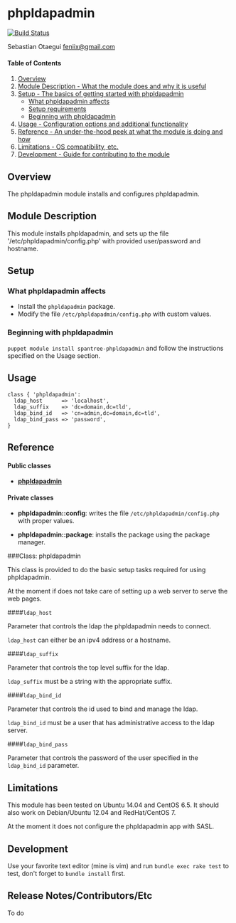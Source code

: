 # phpldapadmin

[![Build Status](https://travis-ci.org/Spantree/puppet-phpldapadmin.svg?branch=master)](https://travis-ci.org/Spantree/puppet-phpldapadmin)

Sebastian Otaegui <feniix@gmail.com>

#### Table of Contents

1. [Overview](#overview)
2. [Module Description - What the module does and why it is useful](#module-description)
3. [Setup - The basics of getting started with phpldapadmin](#setup)
    * [What phpldapadmin affects](#what-phpldapadmin-affects)
    * [Setup requirements](#setup-requirements)
    * [Beginning with phpldapadmin](#beginning-with-phpldapadmin)
4. [Usage - Configuration options and additional functionality](#usage)
5. [Reference - An under-the-hood peek at what the module is doing and how](#reference)
5. [Limitations - OS compatibility, etc.](#limitations)
6. [Development - Guide for contributing to the module](#development)

## Overview

The phpldapadmin module installs and configures phpldapadmin.

## Module Description

This module installs phpldapadmin, and sets up the file '/etc/phpldapadmin/config.php' with provided user/password and hostname.

## Setup

### What phpldapadmin affects

* Install the `phpldapadmin` package.
* Modify the file `/etc/phpldapadmin/config.php` with custom values.

### Beginning with phpldapadmin

`puppet module install spantree-phpldapadmin` and follow the instructions specified on the Usage section.

## Usage

```puppet
class { 'phpldapadmin':
  ldap_host      => 'localhost',
  ldap_suffix    => 'dc=domain,dc=tld',
  ldap_bind_id   => 'cn=admin,dc=domain,dc=tld',
  ldap_bind_pass => 'password',
}
```

## Reference

#### Public classes

* [**phpldapadmin**](#class-phpldapadmin)

#### Private classes

* **phpldapadmin::config**: writes the file `/etc/phpldapadmin/config.php` with proper values.

* **phpldapadmin::package**: installs the package using the package manager.

###Class: phpldapadmin

This class is provided to do the basic setup tasks required for using phpldapadmin.

At the moment if does not take care of setting up a web server to serve the web pages.

####`ldap_host`

Parameter that controls the ldap the phpldapadmin needs to connect.

`ldap_host` can either be an ipv4 address or a hostname.

####`ldap_suffix`

Parameter that controls the top level suffix for the ldap.

`ldap_suffix` must be a string with the appropriate suffix.

####`ldap_bind_id`

Parameter that controls the id used to bind and manage the ldap.

`ldap_bind_id` must be a user that has administrative access to the ldap server.

####`ldap_bind_pass`

Parameter that controls the password of the user specified in the `ldap_bind_id` parameter.

## Limitations

This module has been tested on Ubuntu 14.04 and CentOS 6.5. It should also work on Debian/Ubuntu 12.04 and RedHat/CentOS 7.

At the moment it does not configure the phpldapadmin app with SASL.

## Development

Use your favorite text editor (mine is vim) and run `bundle exec rake test` to test, don't forget to `bundle install` first.

## Release Notes/Contributors/Etc

To do
